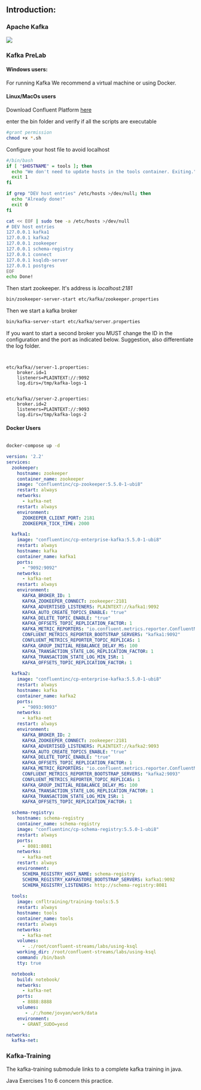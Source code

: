 ## Introduction:

### Apache Kafka

![](https://upload.wikimedia.org/wikipedia/commons/5/53/Apache_kafka_wordtype.svg)

### Kafka PreLab

#### Windows users:

For running Kafka We recommend a virtual machine or using Docker.

#### Linux/MacOs users

Download Confluent Platform [here](https://packages.confluent.io/archive/5.5/confluent-community-5.5.2-2.12.tar.gz?_ga=2.109919813.1538540511.1603024157-1065440358.1582035676)

enter the bin folder and verify if all the scripts are executable

```bash
#grant permission
chmod +x *.sh
```

Configure your host file to avoid localhost
```bash
#/bin/bash
if [ "$HOSTNAME" = tools ]; then
  echo "We don't need to update hosts in the tools container. Exiting."
  exit 1
fi

if grep "DEV host entries" /etc/hosts >/dev/null; then
  echo "Already done!"
  exit 0
fi

cat << EOF | sudo tee -a /etc/hosts >/dev/null
# DEV host entries
127.0.0.1 kafka1
127.0.0.1 kafka2
127.0.0.1 zookeeper
127.0.0.1 schema-registry
127.0.0.1 connect
127.0.0.1 ksqldb-server
127.0.0.1 postgres
EOF
echo Done!

```

Then start zookeeper. It's address is *localhost:2181*
```bash
bin/zookeeper-server-start etc/kafka/zookeeper.properties
```

Then we start a kafka broker

```bash
bin/kafka-server-start etc/kafka/server.properties

```

If you want to start a second broker you MUST change the ID in the configuration and the port as indicated below. Suggestion, also differentiate the log folder.

```lombok.config


etc/kafka//server-1.properties:
    broker.id=1
    listeners=PLAINTEXT://:9092
    log.dirs=/tmp/kafka-logs-1
    

etc/kafka//server-2.properties:
    broker.id=2
    listeners=PLAINTEXT://:9093
    log.dirs=/tmp/kafka-logs-2
```

#### Docker Users

```bash

docker-compose up -d

```

```yaml
version: '2.2'
services:
  zookeeper:
    hostname: zookeeper
    container_name: zookeeper
    image: "confluentinc/cp-zookeeper:5.5.0-1-ubi8"
    restart: always
    networks:
      - kafka-net
    restart: always
    environment:
      ZOOKEEPER_CLIENT_PORT: 2181
      ZOOKEEPER_TICK_TIME: 2000

  kafka1:
    image: "confluentinc/cp-enterprise-kafka:5.5.0-1-ubi8"
    restart: always
    hostname: kafka
    container_name: kafka1
    ports:
      - "9092:9092"
    networks:
      - kafka-net
    restart: always
    environment:
      KAFKA_BROKER_ID: 1
      KAFKA_ZOOKEEPER_CONNECT: zookeeper:2181
      KAFKA_ADVERTISED_LISTENERS: PLAINTEXT://kafka1:9092
      KAFKA_AUTO_CREATE_TOPICS_ENABLE: "true"
      KAFKA_DELETE_TOPIC_ENABLE: "true"
      KAFKA_OFFSETS_TOPIC_REPLICATION_FACTOR: 1
      KAFKA_METRIC_REPORTERS: "io.confluent.metrics.reporter.ConfluentMetricsReporter"
      CONFLUENT_METRICS_REPORTER_BOOTSTRAP_SERVERS: "kafka1:9092"
      CONFLUENT_METRICS_REPORTER_TOPIC_REPLICAS: 1
      KAFKA_GROUP_INITIAL_REBALANCE_DELAY_MS: 100
      KAFKA_TRANSACTION_STATE_LOG_REPLICATION_FACTOR: 1
      KAFKA_TRANSACTION_STATE_LOG_MIN_ISR: 1
      KAFKA_OFFSETS_TOPIC_REPLICATION_FACTOR: 1
  
  kafka2:
    image: "confluentinc/cp-enterprise-kafka:5.5.0-1-ubi8"
    restart: always
    hostname: kafka
    container_name: kafka2
    ports:
      - "9093:9093"
    networks:
      - kafka-net
    restart: always
    environment:
      KAFKA_BROKER_ID: 2
      KAFKA_ZOOKEEPER_CONNECT: zookeeper:2181
      KAFKA_ADVERTISED_LISTENERS: PLAINTEXT://kafka2:9093
      KAFKA_AUTO_CREATE_TOPICS_ENABLE: "true"
      KAFKA_DELETE_TOPIC_ENABLE: "true"
      KAFKA_OFFSETS_TOPIC_REPLICATION_FACTOR: 1
      KAFKA_METRIC_REPORTERS: "io.confluent.metrics.reporter.ConfluentMetricsReporter"
      CONFLUENT_METRICS_REPORTER_BOOTSTRAP_SERVERS: "kafka2:9093"
      CONFLUENT_METRICS_REPORTER_TOPIC_REPLICAS: 1
      KAFKA_GROUP_INITIAL_REBALANCE_DELAY_MS: 100
      KAFKA_TRANSACTION_STATE_LOG_REPLICATION_FACTOR: 1
      KAFKA_TRANSACTION_STATE_LOG_MIN_ISR: 1
      KAFKA_OFFSETS_TOPIC_REPLICATION_FACTOR: 1

  schema-registry:
    hostname: schema-registry
    container_name: schema-registry
    image: "confluentinc/cp-schema-registry:5.5.0-1-ubi8"
    restart: always
    ports:
      - 8081:8081
    networks:
      - kafka-net
    restart: always
    environment:
      SCHEMA_REGISTRY_HOST_NAME: schema-registry
      SCHEMA_REGISTRY_KAFKASTORE_BOOTSTRAP_SERVERS: kafka1:9092
      SCHEMA_REGISTRY_LISTENERS: http://schema-registry:8081
  
  tools:
    image: cnfltraining/training-tools:5.5
    restart: always
    hostname: tools
    container_name: tools
    restart: always
    networks:
      - kafka-net
    volumes:
      - .:/root/confluent-streams/labs/using-ksql
    working_dir: /root/confluent-streams/labs/using-ksql
    command: /bin/bash
    tty: true

  notebook:
    build: notebook/
    networks:
      - kafka-net
    ports:
      - 8888:8888
    volumes:
       - ./:/home/jovyan/work/data
    environment:
      - GRANT_SUDO=yesd

networks:
  kafka-net:
```

### Kafka-Training

The kafka-training submodule links to a complete kafka training in java.

Java Exercises 1 to 6 concern this practice.


